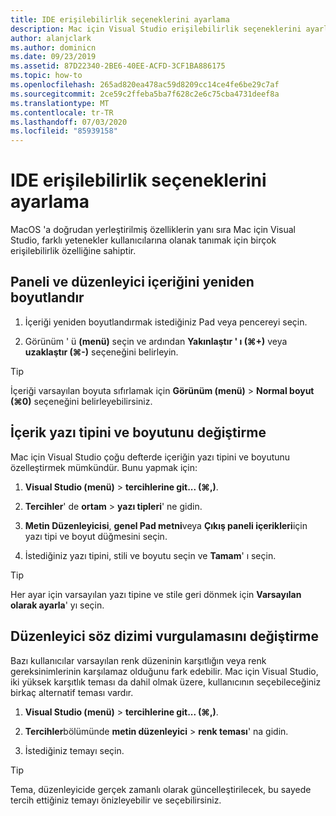 ```yaml
---
title: IDE erişilebilirlik seçeneklerini ayarlama
description: Mac için Visual Studio erişilebilirlik seçeneklerini ayarlamaya giriş
author: alanjclark
ms.author: dominicn
ms.date: 09/23/2019
ms.assetid: 87D22340-2BE6-40EE-ACFD-3CF1BA886175
ms.topic: how-to
ms.openlocfilehash: 265ad820ea478ac59d8209cc14ce4fe6be29c7af
ms.sourcegitcommit: 2ce59c2ffeba5ba7f628c2e6c75cba4731deef8a
ms.translationtype: MT
ms.contentlocale: tr-TR
ms.lasthandoff: 07/03/2020
ms.locfileid: "85939158"
---
```

# <a name="set-ide-accessibility-options"></a>IDE erişilebilirlik seçeneklerini ayarlama

MacOS 'a doğrudan yerleştirilmiş özelliklerin yanı sıra Mac için Visual Studio, farklı yetenekler kullanıcılarına olanak tanımak için birçok erişilebilirlik özelliğine sahiptir.

## <a name="resize-pad-and-editor-content"></a>Paneli ve düzenleyici içeriğini yeniden boyutlandır

1. İçeriği yeniden boyutlandırmak istediğiniz Pad veya pencereyi seçin.

1. Görünüm ' ü **(menü)** seçin ve ardından **Yakınlaştır ' ı (&#8984;+)** veya **uzaklaştır (&#8984;-)** seçeneğini belirleyin.

> [!TIP]
> İçeriği varsayılan boyuta sıfırlamak için **Görünüm (menü)**  >  **Normal boyut (&#8984;0)** seçeneğini belirleyebilirsiniz.

## <a name="change-the-content-font-and-size"></a>İçerik yazı tipini ve boyutunu değiştirme

Mac için Visual Studio çoğu defterde içeriğin yazı tipini ve boyutunu özelleştirmek mümkündür. Bunu yapmak için:

1. **Visual Studio (menü)**  >  **tercihlerine git... (&#8984;,)**.

1. **Tercihler**' de **ortam**  >  **yazı tipleri**' ne gidin.

1. **Metin Düzenleyicisi**, **genel Pad metni**veya **Çıkış paneli içerikleri**için yazı tipi ve boyut düğmesini seçin.

1. İstediğiniz yazı tipini, stili ve boyutu seçin ve **Tamam**' ı seçin.

> [!TIP]
> Her ayar için varsayılan yazı tipine ve stile geri dönmek için **Varsayılan olarak ayarla**' yı seçin.

## <a name="change-the-editor-syntax-highlighting"></a>Düzenleyici söz dizimi vurgulamasını değiştirme

Bazı kullanıcılar varsayılan renk düzeninin karşıtlığın veya renk gereksinimlerinin karşılamaz olduğunu fark edebilir. Mac için Visual Studio, iki yüksek karşıtlık teması da dahil olmak üzere, kullanıcının seçebileceğiniz birkaç alternatif teması vardır.

1. **Visual Studio (menü)**  >  **tercihlerine git... (&#8984;,)**.

1. **Tercihler**bölümünde **metin düzenleyici**  >  **renk teması**' na gidin.

1. İstediğiniz temayı seçin.

> [!TIP]
> Tema, düzenleyicide gerçek zamanlı olarak güncelleştirilecek, bu sayede tercih ettiğiniz temayı önizleyebilir ve seçebilirsiniz.